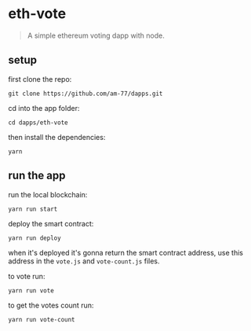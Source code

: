 # eth-vote

> A simple ethereum voting dapp with node.

## setup

first clone the repo:

```shell
git clone https://github.com/am-77/dapps.git
```

cd into the app folder:

```shell
cd dapps/eth-vote
```

then install the dependencies:

```shell
yarn
```

## run the app

run the local blockchain:

```shell
yarn run start
```

deploy the smart contract:

```shell
yarn run deploy
```
when it's deployed it's gonna return the smart contract address, use this address in the `vote.js` and `vote-count.js` files.

to vote run:

```shell
yarn run vote
```
to get the votes count  run:

```shell
yarn run vote-count
```